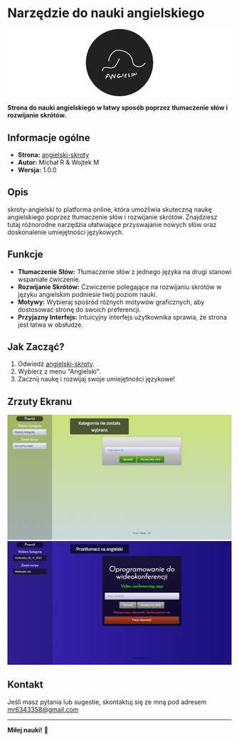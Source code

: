 # Narzędzie do nauki angielskiego
![Skróty Angielski Logo](screenshots/logo.png)

**Strona do nauki angielskiego w łatwy sposób poprzez tłumaczenie słów i rozwijanie skrótów.**

## Informacje ogólne

- **Strona:** [angielski-skroty]([https://2ta-enterprise.github.io/skroty-angielski])
- **Autor:** Michał R & Wojtek M
- **Wersja:** 1.0.0

## Opis

skroty-angielski to platforma online, która umożliwia skuteczną naukę angielskiego poprzez tłumaczenie słów i rozwijanie skrótów. Znajdziesz tutaj różnorodne narzędzia ułatwiające przyswajanie nowych słów oraz doskonalenie umiejętności językowych.

## Funkcje

- **Tłumaczenie Słów:** Tłumaczenie słów z jednego języka na drugi stanowi wspaniałe ćwiczenie.
- **Rozwijanie Skrótów:** Ćzwiczenie polegające na rozwijaniu skrótów w języku angielskim podniesie twój poziom nauki.
- **Motywy:** Wybieraj spośród różnych motywów graficznych, aby dostosować stronę do swoich preferencji.
- **Przyjazny Interfejs:** Intuicyjny interfejs użytkownika sprawia, że strona jest łatwa w obsłudze.

## Jak Zacząć?

1. Odwiedź [angielski-skroty](https://2ta-enterprise.github.io/skroty-angielski).
2. Wybierz z menu "Angielski".
3. Zacznij naukę i rozwijaj swoje umiejętności językowe!

## Zrzuty Ekranu

![Zrzut ekranu 1](screenshots/screenshot1.png)
![Zrzut ekranu 2](screenshots/screenshot2.png)

## Kontakt

Jeśli masz pytania lub sugestie, skontaktuj się ze mną pod adresem mr6343358@gmail.com

---

**Miłej nauki!** 🚀
